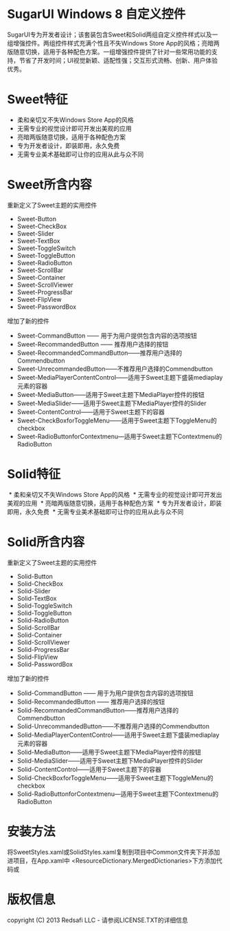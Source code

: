 SugarUI Windows 8 自定义控件
=====


SugarUI专为开发者设计；该套装包含Sweet和Solid两组自定义控件样式以及一组增强控件。两组控件样式充满个性且不失Windows Store App的风格；亮暗两版随意切换，适用于各种配色方案。一组增强控件提供了针对一些常用功能的支持，节省了开发时间；UI视觉新颖、适配性强；交互形式流畅、创新、用户体验优秀。



Sweet特征
=====
 * 柔和亲切又不失Windows Store App的风格
 * 无需专业的视觉设计即可开发出美观的应用
 * 亮暗两版随意切换，适用于各种配色方案
 * 专为开发者设计，即装即用，永久免费
 * 无需专业美术基础即可让你的应用从此与众不同



Sweet所含内容
=====


重新定义了Sweet主题的实用控件
 * Sweet-Button
 * Sweet-CheckBox
 * Sweet-Slider
 * Sweet-TextBox
 * Sweet-ToggleSwitch
 * Sweet-ToggleButton
 * Sweet-RadioButton
 * Sweet-ScrollBar
 * Sweet-Container
 * Sweet-ScrollViewer
 * Sweet-ProgressBar
 * Sweet-FlipView
 * Sweet-PasswordBox

增加了新的控件


 * Sweet-CommandButton —— 用于为用户提供包含内容的选项按钮
 * Sweet-RecommandedButton —— 推荐用户选择的按钮
 * Sweet-RecommandedCommandButton——推荐用户选择的Commendbutton
 * Sweet-UnrecommandedButton——不推荐用户选择的Commendbutton
 * Sweet-MediaPlayerContentControl——适用于Sweet主题下盛装mediaplay元素的容器
 * Sweet-MediaButton——适用于Sweet主题下MediaPlayer控件的按钮
 * Sweet-MediaSlider——适用于Sweet主题下MediaPlayer控件的Slider
 * Sweet-ContentControl——适用于Sweet主题下的容器
 * Sweet-CheckBoxforToggleMenu——适用于Sweet主题下ToggleMenu的checkbox
 * Sweet-RadioButtonforContextmenu—适用于Sweet主题下Contextmenu的RadioButton




Solid特征
=====
 * 柔和亲切又不失Windows Store App的风格
 * 无需专业的视觉设计即可开发出美观的应用
 * 亮暗两版随意切换，适用于各种配色方案
 * 专为开发者设计，即装即用，永久免费
 * 无需专业美术基础即可让你的应用从此与众不同




Solid所含内容
=====

重新定义了Sweet主题的实用控件
 * Solid-Button
 * Solid-CheckBox
 * Solid-Slider
 * Solid-TextBox
 * Solid-ToggleSwitch
 * Solid-ToggleButton
 * Solid-RadioButton
 * Solid-ScrollBar
 * Solid-Container
 * Solid-ScrollViewer
 * Solid-ProgressBar
 * Solid-FlipView
 * Solid-PasswordBox

增加了新的控件
 * Solid-CommandButton —— 用于为用户提供包含内容的选项按钮
 * Solid-RecommandedButton —— 推荐用户选择的按钮
 * Solid-RecommandedCommandButton——推荐用户选择的Commendbutton
 * Solid-UnrecommandedButton——不推荐用户选择的Commendbutton
 * Solid-MediaPlayerContentControl——适用于Sweet主题下盛装mediaplay元素的容器
 * Solid-MediaButton——适用于Sweet主题下MediaPlayer控件的按钮
 * Solid-MediaSlider——适用于Sweet主题下MediaPlayer控件的Slider
 * Solid-ContentControl——适用于Sweet主题下的容器
 * Solid-CheckBoxforToggleMenu——适用于Sweet主题下ToggleMenu的checkbox
 * Solid-RadioButtonforContextmenu—适用于Sweet主题下Contextmenu的RadioButton


安装方法
=====

将SweetStyles.xaml或SolidStyles.xaml复制到项目中Common文件夹下并添加进项目，在App.xaml中 <ResourceDictionary.MergedDictionaries>下方添加代码<ResourceDictionary Source="Common/SweetStyles.xaml"/>或<ResourceDictionary Source="Common/SolidStyles.xaml"/>

版权信息
=====

copyright (C) 2013 Redsafi LLC - 请参阅LICENSE.TXT的详细信息


